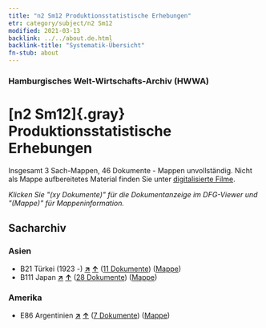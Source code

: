 ```yaml
---
title: "n2 Sm12 Produktionsstatistische Erhebungen"
etr: category/subject/n2 Sm12
modified: 2021-03-13
backlink: ../../about.de.html
backlink-title: "Systematik-Übersicht"
fn-stub: about
---
```


### Hamburgisches Welt-Wirtschafts-Archiv (HWWA)
# [n2 Sm12]{.gray}&#8201; Produktionsstatistische Erhebungen&#160; 




Insgesamt 3 Sach-Mappen, 46 Dokumente - Mappen unvollständig.
Nicht als Mappe aufbereitetes Material finden Sie unter [digitalisierte Filme](/film/h1_sh).

_Klicken Sie "(xy Dokumente)" für die Dokumentanzeige im DFG-Viewer und "(Mappe)" für Mappeninformation._

## Sacharchiv




### Asien

- B21 Türkei (1923 -) [**&nearr;**](../../../geo/i/141111/about.de.html "Türkei (1923 -) (alle Mappen)") [**&uarr;**](../../../geo/about.de.html#B21 "Ländersystematik") (<a href="https://pm20.zbw.eu/dfgview/sh/141111,145006" title="über: Türkei (1923 -) : Produktionsstatistische Erhebungen" target="_blank">11 Dokumente</a>) ([Mappe](http://purl.org/pressemappe20/folder/sh/141111,145006))
- B111 Japan [**&nearr;**](../../../geo/i/141272/about.de.html "Japan (alle Mappen)") [**&uarr;**](../../../geo/about.de.html#B111 "Ländersystematik") (<a href="https://pm20.zbw.eu/dfgview/sh/141272,145006" title="über: Japan : Produktionsstatistische Erhebungen" target="_blank">28 Dokumente</a>) ([Mappe](http://purl.org/pressemappe20/folder/sh/141272,145006))

### Amerika

- E86 Argentinien [**&nearr;**](../../../geo/i/141692/about.de.html "Argentinien (alle Mappen)") [**&uarr;**](../../../geo/about.de.html#E86 "Ländersystematik") (<a href="https://pm20.zbw.eu/dfgview/sh/141692,145006" title="über: Argentinien : Produktionsstatistische Erhebungen" target="_blank">7 Dokumente</a>) ([Mappe](http://purl.org/pressemappe20/folder/sh/141692,145006))


